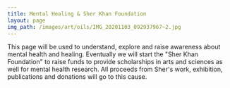 ```yaml
---
title: Mental Healing & Sher Khan Foundation
layout: page
img_path: /images/art/oils/IMG_20201103_092937967~2.jpg
---
```


This page will be used to understand, explore and raise awareness about mental health and healing. Eventually we will start the "Sher Khan Foundation" to raise funds to provide scholarships in arts and sciences as well for mental health research. All proceeds from Sher's work, exhibition, publications and donations will go to this cause.


